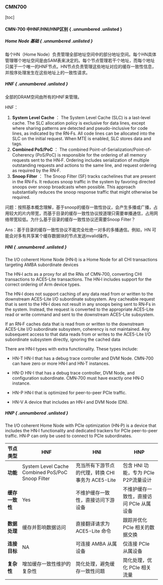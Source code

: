 ### CMN700

[toc]

#### CMN-700 中HNF/HNI/HNP区别 { .unnumbered .unlisted }

##### Home Node 基础 { .unnumbered .unlisted }

每个HN（Home Node）负责管理全部地址空间中的部分地址空间。每个HN具体管理哪个地址空间是由SAM表来决定的。每个节点管理若干个地址，而每个地址只属于一个唯一的HNF节点。HN节点负责管理这些地址对应的缓存一致性信息，并按序处理发生在这些地址上的一致性请求。

##### HNF { .unnumbered .unlisted }

全部的DRAM空间由所有的HNF来管理。

HNF：

1. **System Level Cache** ： The System Level Cache (SLC) is a last-level cache. The SLC allocation policy is exclusive for data lines, except where sharing patterns are detected and pseudo-inclusive for code lines, as indicated by the RN‑Fs. All code lines can be allocated into the SLC on the initial request. When MTE is enabled, SLC stores data and tags.
1. **Combined PoS/PoC** ： The combined Point-of-Serialization/Point-of-Coherency (PoS/PoC) is responsible for the ordering of all memory requests sent to the HN‑F. Ordering includes serialization of multiple outstanding requests and actions to the same line, and request ordering as required by the RN‑F.
1. **Snoop Filter** ： The Snoop Filter (SF) tracks cachelines that are present in the RN‑Fs. It reduces snoop traffic in the system by favoring directed snoops over snoop broadcasts when possible. This approach substantially reduces the snoop response traffic that might otherwise be required.

问题：按照基本概念理解，基于snoop的缓存一致性协议，会产生多播或广播，占用较大的片内带宽，而基于目录的缓存一致性协议按道理只需要单播通信，占用网络带宽较低。为什么基于目录的缓存一致性协议还需要Snoop Filter？

Ans：基于目录的缓存一致性协议不能完全杜绝一对多的多播通信。例如，HN 可能会对多有共享某个缓存数据块的节点发送invalid操作。

##### HNI { .unnumbered .unlisted }

The I/O coherent Home Node (HN‑I) is a Home Node for all CHI transactions targeting AMBA subordinate devices

The HN‑I acts as a proxy for all the RNs of CMN‑700, converting CHI transactions to ACE5-Lite transactions. The HN‑I includes support for the correct ordering of Arm device types.

The HN‑I does not support caching of any data read from or written to the downstream ACE5-Lite I/O subordinate subsystem. Any cacheable request that is sent to the HN‑I does not result in any snoops being sent to RN‑Fs in the system. Instead, the request is converted to the appropriate ACE5-Lite read or write command and sent to the downstream ACE5-Lite subsystem.

If an RN‑F caches data that is read from or written to the downstream ACE5-Lite I/O subordinate subsystem, coherency is not maintained. Any subsequent access to that data reads from or writes to the ACE5-Lite I/O subordinate subsystem directly, ignoring the cached data

There are HN‑I types with extra functionality. These types include:

* HN-T
  HN-I that has a debug trace controller and DVM Node.
  CMN‑700 can have zero or more HN‑I and HN‑T instances.

* HN-D
  HN-I that has a debug trace controller, DVM Node, and configuration subordinate.
  CMN‑700 must have exactly one HN‑D instance.

* HN-P
  HN‑I that is optimized for peer-to-peer PCIe traffic.

* HN-V
  A device that includes an HN‑I and DVM Node (DN).

##### HNP { .unnumbered .unlisted }

The I/O coherent Home Node with PCIe optimization (HN‑P) is a device that includes the HN‑I
functionality and dedicated trackers for PCIe peer-to-peer traffic.
HN‑P can only be used to connect to PCIe subordinates.

<!-- mdbook-pandoc::table: 14|48|49|40 -->
|节点类型|HNF|HNI|HNP|
|------------|---|---|---|
|**功能**|System Level Cache Combined PoS/PoC Snoop Filter|充当所有下游节点的代理，转换 CHI 事务为 ACE5-Lite|包含 HNI 功能，专为 PCIe  P2P流量设计|
|**缓存一致性**|Yes|不维护缓存一致性，直接访问下游设备|不维护缓存一致性，直接访问 PCIe 从属设备|
|**数据处理**|缓存并影响数据访问|直接翻译请求为 ACE5-Lite 命令|跟踪并优化 PCIe 相关的数据交换|
|**连接目标**|NA|可连接 AMBA 从属设备|仅连接 PCIe 从属设备|
|**复杂性**|增加缓存一致性维护的复杂性|简化处理，避免缓存一致性问题|简化处理，优化 PCIe 相关流量|